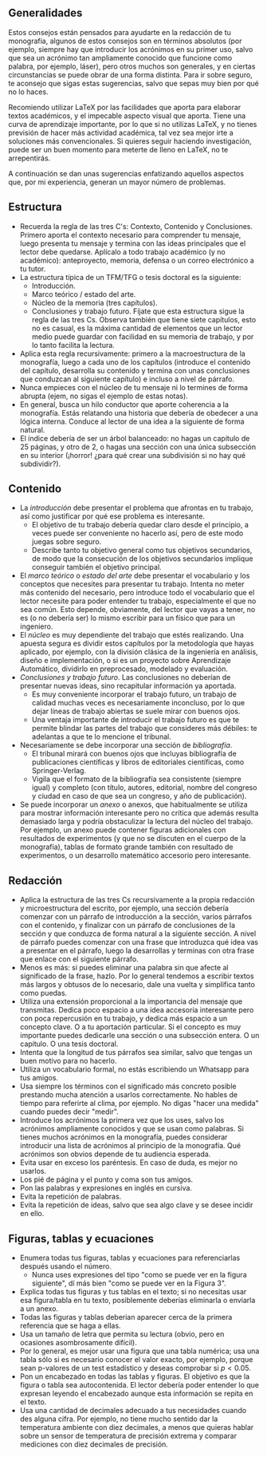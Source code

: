 

## Generalidades

Estos consejos están pensados para ayudarte en la redacción de tu monografía, algunos de estos consejos son en términos absolutos (por ejemplo, siempre hay que introducir los acrónimos en su primer uso, salvo que sea un acrónimo tan ampliamente conocido que funcione como palabra, por ejemplo, láser), pero otros muchos son generales, y en ciertas circunstancias se puede obrar de una forma distinta. Para ir sobre seguro, te aconsejo  que sigas estas sugerencias, salvo que sepas muy bien por qué no lo haces.

Recomiendo utilizar LaTeX por las facilidades que aporta para elaborar textos académicos, y el impecable aspecto visual que aporta. Tiene una curva de aprendizaje importante, por lo que si no utilizas LaTeX, y no tienes previsión de hacer más actividad académica, tal vez sea mejor irte a soluciones más convencionales. Si quieres seguir haciendo investigación, puede ser un buen momento para meterte de lleno en LaTeX, no te arrepentirás.

A continuación se dan unas sugerencias enfatizando aquellos aspectos que, por mi experiencia, generan un mayor número de problemas.

## Estructura
- Recuerda la regla de las tres C's: Contexto, Contenido y Conclusiones. Primero aporta el contexto necesario para comprender tu mensaje, luego presenta tu mensaje y termina con las ideas principales que el lector debe quedarse. Aplícalo a todo trabajo académico (y no académico): anteproyecto, memoria, defensa o un correo electrónico a tu tutor.
- La estructura típica de un TFM/TFG o tesis doctoral es la siguiente:
  * Introducción.
  * Marco teórico / estado del arte.
  * Núcleo de la memoria (tres capítulos).
  * Conclusiones y trabajo futuro.
  Fíjate que esta estructura sigue la regla de las tres Cs. Observa también que tiene siete capítulos, esto no es casual, es la máxima cantidad de elementos que un lector medio puede guardar con facilidad en su memoria de trabajo, y por lo tanto facilita la lectura.
- Aplica esta regla recursivamente: primero a la macroestructura de la monografía, luego a cada uno de los capítulos (introduce el contenido del capítulo, desarrolla su contenido y termina con unas conclusiones que conduzcan al siguiente capítulo) e incluso a nivel de párrafo.
- Nunca empieces con el núcleo de tu mensaje ni lo termines de forma abrupta (ejem, no sigas el ejemplo de estas notas).
- En general, busca un hilo conductor que aporte coherencia a la monografía. Estás relatando una historia que debería de obedecer a una lógica interna. Conduce al lector de una idea a la siguiente de forma natural.
- El índice debería de ser un árbol balanceado: no hagas un capítulo de 25 páginas, y otro de 2, o hagas una sección con una única subsección en su interior (¡horror! ¿para qué crear una subdivisión si no hay qué subdividir?).

## Contenido
- La *introducción* debe presentar el problema que afrontas en tu trabajo, así como justificar por qué ese problema es interesante. 
  - El objetivo de tu trabajo debería quedar claro desde el principio, a veces puede ser conveniente no hacerlo así, pero de este modo juegas sobre seguro.
  - Describe tanto tu objetivo general como tus objetivos secundarios, de modo que la consecución de los objetivos secundarios implique conseguir también el objetivo principal.
- El *marco teórico* o *estado del arte* debe presentar el vocabulario y los conceptos que necesites para presentar tu trabajo. Intenta no meter más contenido del necesario, pero introduce todo el vocabulario que el lector necesite para poder entender tu trabajo, especialmente el que no sea común. Esto depende, obviamente, del lector que vayas a tener, no es (o no debería ser) lo mismo escribir para un físico que para un ingeniero.
- El *núcleo* es muy dependiente del trabajo que estés realizando. Una apuesta segura es dividir estos capítulos por la metodología que hayas aplicado, por ejemplo, con la división clásica de la ingeniería en análisis, diseño e implementación, o si es un proyecto sobre Aprendizaje Automático, dividirlo en preprocesado, modelado y evaluación.
- *Conclusiones y trabajo futuro*. Las conclusiones no deberían de presentar nuevas ideas, sino recapitular información ya aportada.
  - Es muy conveniente incorporar el trabajo futuro, un trabajo de calidad muchas veces es necesariamente inconcluso, por lo que dejar líneas de trabajo abiertas se suele mirar con buenos ojos.
  - Una ventaja importante de introducir el trabajo futuro es que te permite blindar las partes del trabajo que consideres más débiles: te adelantas a que te lo mencione el tribunal.
- Necesariamente se debe incorporar una sección de *bibliografía*.
  - El tribunal mirará con buenos ojos que incluyas bibliografía de publicaciones científicas y libros de editoriales científicas, como Springer-Verlag.
  - Vigila que el formato de la bibliografía sea consistente (siempre igual) y completo (con título, autores, editorial, nombre del congreso y ciudad en caso de que sea un congreso, y año de publicación).
- Se puede incorporar un *anexo* o anexos, que habitualmente se utiliza para mostrar información interesante pero no crítica que además resulta demasiado larga y podría obstaculizar la lectura del núcleo del trabajo. Por ejemplo, un anexo puede contener figuras adicionales con resultados de experimentos (y que no se discuten en el cuerpo de la monografía), tablas de formato grande también con resultado de experimentos, o un desarrollo matemático accesorio pero interesante.
  
## Redacción
- Aplica la estructura de las tres Cs recursivamente a la propia redacción y microestructura del escrito, por ejemplo, una sección debería comenzar con un párrafo de introducción a la sección, varios párrafos con el contenido, y finalizar con un párrafo de conclusiones de la sección y que conduzca de forma natural a la siguiente sección. A nivel de párrafo puedes comenzar con una frase que introduzca qué idea vas a presentar en el párrafo, luego la desarrollas y terminas con otra frase que enlace con el siguiente párrafo.
- Menos es más: si puedes eliminar una palabra sin que afecte al significado de la frase, hazlo. Por lo general tendemos a escribir textos más largos y obtusos de lo necesario, dale una vuelta y simplifica tanto como puedas.
- Utiliza una extensión proporcional a la importancia del mensaje que transmitas. Dedica poco espacio a una idea accesoria interesante pero con poca repercusión en tu trabajo, y dedica más espacio a un concepto clave. O a tu aportación particular. Si el concepto es muy importante puedes dedicarle una sección o una subsección entera. O un capítulo. O una tesis doctoral.
- Intenta que la longitud de tus párrafos sea similar, salvo que tengas un buen motivo para no hacerlo.
- Utiliza un vocabulario formal, no estás escribiendo un Whatsapp para tus amigos.
- Usa siempre los términos con el significado más concreto posible prestando mucha atención a usarlos correctamente. No hables de tiempo para referirte al clima, por ejemplo. No digas "hacer una medida" cuando puedes decir "medir".
- Introduce los acrónimos la primera vez que los uses, salvo los acrónimos ampliamente conocidos y que se usan como palabras. Si tienes muchos acrónimos en la monografía, puedes considerar introducir una lista de acrónimos al principio de la monografía. Qué acrónimos son obvios depende de tu audiencia esperada.
- Evita usar en exceso los paréntesis. En caso de duda, es mejor no usarlos.
- Los pié de página y el punto y coma son tus amigos.
- Pon las palabras y expresiones en inglés en cursiva. 
- Evita la repetición de palabras.
- Evita la repetición de ideas, salvo que sea algo clave y se desee incidir en ello.

## Figuras, tablas y ecuaciones
- Enumera todas tus figuras, tablas y ecuaciones para referenciarlas después usando el número.
  - Nunca uses expresiones del tipo "como se puede ver en la figura siguiente", dí más bien "como se puede ver en la Figura 3".
- Explica todas tus figuras y tus tablas en el texto; si no necesitas usar esa figura/tabla en tu texto, posiblemente deberías eliminarla o enviarla a un anexo.
- Todas las figuras y tablas deberian aparecer cerca de la primera referencia que se haga a ellas. 
- Usa un tamaño de letra que permita su lectura (obvio, pero en ocasiones asombrosamente difícil).
- Por lo general, es mejor usar una figura que una tabla numérica; usa una tabla sólo si es necesario conocer el valor exacto, por ejemplo, porque sean p-valores de un test estadístico y deseas comprobar si $p<0.05$.
- Pon un encabezado en todas las tablas y figuras. El objetivo es que la figura o tabla sea autocontenida. El lector debería poder entender lo que expresan leyendo el encabezado aunque esta información se repita en el texto.
- Usa una cantidad de decimales adecuado a tus necesidades cuando des alguna cifra. Por ejemplo, no tiene mucho sentido dar la temperatura ambiente con diez decimales, a menos que quieras hablar sobre un sensor de temperatura de precisión extrema y comparar mediciones con diez decimales de precisión. 
